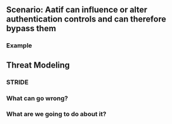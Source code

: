 ## Scenario: Aatif can influence or alter authentication controls and can therefore bypass them

### Example

## Threat Modeling

### STRIDE

### What can go wrong?

### What are we going to do about it?